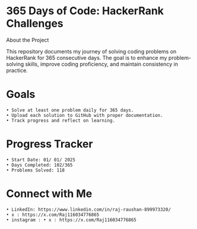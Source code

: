 # 365 Days of Code: HackerRank Challenges

About the Project

This repository documents my journey of solving coding problems on HackerRank for 365 consecutive days. The goal is to enhance my problem-solving skills, improve coding proficiency, and maintain consistency in practice.

# Goals
	• Solve at least one problem daily for 365 days.
 	• Upload each solution to GitHub with proper documentation.
  	• Track progress and reflect on learning.

# Progress Tracker
 	• Start Date: 01/ 01/ 2025
	• Days Completed: 102/365
  	• Problems Solved: 118

# Connect with Me
 	• LinkedIn: https://www.linkedin.com/in/raj-raushan-899973320/
 	• x : https://x.com/Raj116034776865
  	• instagram : • x : https://x.com/Raj116034776865
